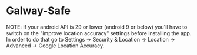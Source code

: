 # Galway-Safe

NOTE: If your android API is 29 or lower (android 9 or below) you'll have to switch on the "improve location accuracy" settings before installing the app. In order to do that go to Settings -> Security & Location -> Location -> Advanced -> Google Location Accuracy.
